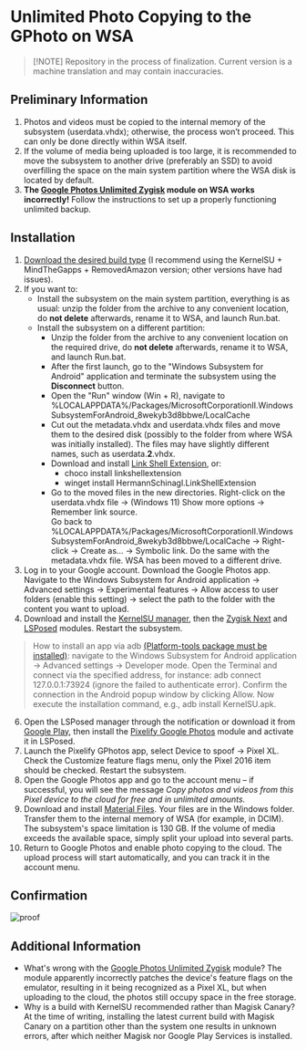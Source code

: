 # Unlimited Photo Copying to the GPhoto on WSA

> 
> [!NOTE]
> Repository in the process of finalization. Current version is a machine translation and may contain inaccuracies.

## Preliminary Information
1. Photos and videos must be copied to the internal memory of the subsystem (userdata.vhdx); otherwise, the process won’t proceed. This can only be done directly within WSA itself.
2. If the volume of media being uploaded is too large, it is recommended to move the subsystem to another drive (preferably an SSD) to avoid overfilling the space on the main system partition where the WSA disk is located by default.
3. **The [Google Photos Unlimited Zygisk](https://gitlab.com/cuynu/gphotos-unlimited-zygisk) module on WSA works incorrectly!** Follow the instructions to set up a properly functioning unlimited backup.

## Installation
1. [Download the desired build type](https://github.com/MustardChef/WSABuilds/releases/) (I recommend using the KernelSU + MindTheGapps + RemovedAmazon version; other versions have had issues).
2. If you want to:
   - Install the subsystem on the main system partition, everything is as usual: unzip the folder from the archive to any convenient location, do **not delete** afterwards, rename it to WSA, and launch Run.bat.
   - Install the subsystem on a different partition:
     - Unzip the folder from the archive to any convenient location on the required drive, do **not delete** afterwards, rename it to WSA, and launch Run.bat.
     - After the first launch, go to the "Windows Subsystem for Android" application and terminate the subsystem using the **Disconnect** button.
     - Open the "Run" window (Win + R), navigate to %LOCALAPPDATA%/Packages/MicrosoftCorporationII.WindowsSubsystemForAndroid_8wekyb3d8bbwe/LocalCache
     - Cut out the metadata.vhdx and userdata.vhdx files and move them to the desired disk (possibly to the folder from where WSA was initially installed). The files may have slightly different names, such as userdata.**2**.vhdx.
     - Download and install [Link Shell Extension](https://schinagl.priv.at/nt/hardlinkshellext/linkshellextension.html#download), or:
       - choco install linkshellextension
       - winget install HermannSchinagl.LinkShellExtension
     - Go to the moved files in the new directories. Right-click on the userdata.vhdx file → (Windows 11) Show more options → Remember link source.  
Go back to %LOCALAPPDATA%/Packages/MicrosoftCorporationII.WindowsSubsystemForAndroid_8wekyb3d8bbwe/LocalCache → Right-click → Create as... → Symbolic link.
Do the same with the metadata.vhdx file.
WSA has been moved to a different drive.
3. Log in to your Google account. Download the Google Photos app. Navigate to the Windows Subsystem for Android application → Advanced settings → Experimental features → Allow access to user folders (enable this setting) → select the path to the folder with the content you want to upload.
4. Download and install the [KernelSU manager](https://github.com/tiann/KernelSU/releases), then the [Zygisk Next](https://github.com/Dr-TSNG/ZygiskNext/releases) and [LSPosed](https://github.com/begoniacommunity/list/blob/files/lsposed_no-logs.zip) modules. Restart the subsystem.
> How to install an app via adb [(Platform-tools package must be installed)](https://github.com/SunsetTechuila/Platform-Tools-Installer): navigate to the Windows Subsystem for Android application → Advanced settings → Developer mode. Open the Terminal and connect via the specified address, for instance:
adb connect 127.0.0.1:73924 (ignore the failed to authenticate error). Confirm the connection in the Android popup window by clicking Allow. Now execute the installation command, e.g., adb install KernelSU.apk.
6. Open the LSPosed manager through the notification or download it from [Google Play](https://play.google.com/store/apps/details?id=org.lsposed.manager&hl=en), then install the [Pixelify Google Photos](https://github.com/BaltiApps/Pixelify-Google-Photos/releases) module and activate it in LSPosed.
7. Launch the Pixelify GPhotos app, select Device to spoof → Pixel XL. Check the Customize feature flags menu, only the Pixel 2016 item should be checked. Restart the subsystem.
8. Open the Google Photos app and go to the account menu – if successful, you will see the message *Copy photos and videos from this Pixel device to the cloud for free and in unlimited amounts.*
9. Download and install [Material Files](https://github.com/zhanghai/MaterialFiles/releases). Your files are in the Windows folder. Transfer them to the internal memory of WSA (for example, in DCIM). The subsystem's space limitation is 130 GB. If the volume of media exceeds the available space, simply split your upload into several parts.
10. Return to Google Photos and enable photo copying to the cloud. The upload process will start automatically, and you can track it in the account menu.

## Confirmation
![proof](https://github.com/user-attachments/assets/42c0abb6-9044-42cd-aead-f154b86322e4)

## Additional Information
* What's wrong with the [Google Photos Unlimited Zygisk](https://gitlab.com/cuynu/gphotos-unlimited-zygisk) module?
The module apparently incorrectly patches the device's feature flags on the emulator, resulting in it being recognized as a Pixel XL, but when uploading to the cloud, the photos still occupy space in the free storage.
* Why is a build with KernelSU recommended rather than Magisk Canary?
At the time of writing, installing the latest current build with Magisk Canary on a partition other than the system one results in unknown errors, after which neither Magisk nor Google Play Services is installed.
